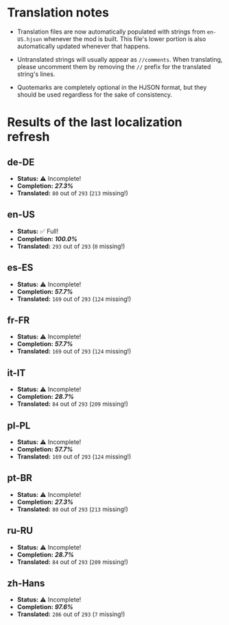 # Translation notes
- Translation files are now automatically populated with strings from `en-US.hjson` whenever the mod is built. This file's lower portion is also automatically updated whenever that happens.

- Untranslated strings will usually appear as `//comments`. When translating, please uncomment them by removing the `//` prefix for the translated string's lines.

- Quotemarks are completely optional in the HJSON format, but they should be used regardless for the sake of consistency.

# Results of the last localization refresh

## de-DE
- **Status:** ⚠️ Incomplete!
- **Completion:** ***27.3%***
- **Translated:** `80` out of `293` (`213` missing!)

## en-US
- **Status:** ✅ Full!
- **Completion:** ***100.0%***
- **Translated:** `293` out of `293` (`0` missing!)

## es-ES
- **Status:** ⚠️ Incomplete!
- **Completion:** ***57.7%***
- **Translated:** `169` out of `293` (`124` missing!)

## fr-FR
- **Status:** ⚠️ Incomplete!
- **Completion:** ***57.7%***
- **Translated:** `169` out of `293` (`124` missing!)

## it-IT
- **Status:** ⚠️ Incomplete!
- **Completion:** ***28.7%***
- **Translated:** `84` out of `293` (`209` missing!)

## pl-PL
- **Status:** ⚠️ Incomplete!
- **Completion:** ***57.7%***
- **Translated:** `169` out of `293` (`124` missing!)

## pt-BR
- **Status:** ⚠️ Incomplete!
- **Completion:** ***27.3%***
- **Translated:** `80` out of `293` (`213` missing!)

## ru-RU
- **Status:** ⚠️ Incomplete!
- **Completion:** ***28.7%***
- **Translated:** `84` out of `293` (`209` missing!)

## zh-Hans
- **Status:** ⚠️ Incomplete!
- **Completion:** ***97.6%***
- **Translated:** `286` out of `293` (`7` missing!)


